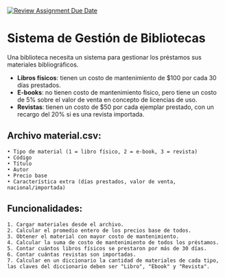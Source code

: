[![Review Assignment Due Date](https://classroom.github.com/assets/deadline-readme-button-22041afd0340ce965d47ae6ef1cefeee28c7c493a6346c4f15d667ab976d596c.svg)](https://classroom.github.com/a/UQ-PIKtr)
# Sistema de Gestión de Bibliotecas

Una biblioteca necesita un sistema para gestionar los préstamos sus materiales bibliográficos.

- **Libros físicos**: tienen un costo de mantenimiento de $100 por cada 30 días prestados.
- **E-books**: no tienen costo de mantenimiento físico, pero tiene un costo de 5% sobre el valor de venta en concepto de licencias de uso.
- **Revistas**: tienen un costo de $50 por cada ejemplar prestado, con un recargo del 20% si es una revista importada.

## Archivo material.csv:

    • Tipo de material (1 = libro físico, 2 = e-book, 3 = revista)
    • Código
    • Título
    • Autor
    • Precio base
    • Característica extra (días prestados, valor de venta, nacional/importada)

## Funcionalidades:

    1. Cargar materiales desde el archivo.
    2. Calcular el promedio entero de los precios base de todos.
    3. Obtener el material con mayor costo de mantenimiento.
    4. Calcular la suma de costo de mantenimiento de todos los préstamos.
    5. Contar cuántos libros físicos se prestaron por más de 30 días.
    6. Contar cuántas revistas son importadas.
    7. Calcular en un diccionario la cantidad de materiales de cada tipo, las claves del diccionario deben ser "Libro", "Ebook" y "Revista".
